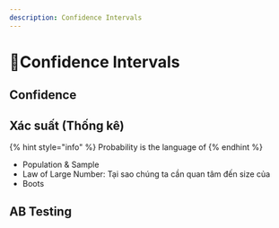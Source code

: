 ```yaml
---
description: Confidence Intervals
---
```


# Confidence Intervals

## Confidence 

## Xác suất \(Thống kê\)

{% hint style="info" %}
Probability is the language of 
{% endhint %}

* Population & Sample
* Law of Large Number: Tại sao chúng ta cần quan tâm đến size của 
* Boots

## AB Testing





